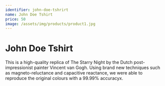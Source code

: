 ```yaml
---
identifier: john-doe-tshrirt
name: John Doe Tshirt
price: 50
image: /assets/img/products/product1.jpg
---
```


# John Doe Tshirt

This is a high-quality replica of The Starry Night by the Dutch post-impressionist painter Vincent van Gogh. Using brand new techniques such as magneto-reluctance and capacitive reactance, we were able to reproduce the original colours with a 99.99% accuracyx.